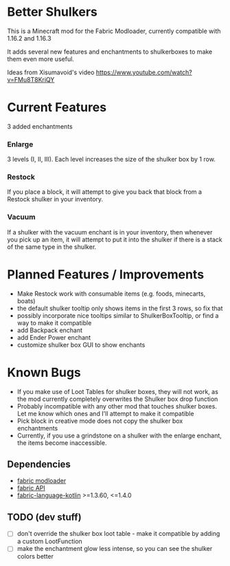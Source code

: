 # Better Shulkers

This is a Minecraft mod for the Fabric Modloader, currently compatible with 1.16.2 and 1.16.3

It adds several new features and enchantments to shulkerboxes to make them even more useful.

Ideas from Xisumavoid's video https://www.youtube.com/watch?v=FMu8T8KriQY

# Current Features

3 added enchantments


### Enlarge

3 levels (I, II, III). Each level increases the size of the shulker box by 1 row.


### Restock

If you place a block, it will attempt to give you back that block from a Restock shulker in your inventory.


### Vacuum

If a shulker with the vacuum enchant is in your inventory, then whenever you pick up an item, it will attempt to put it into the shulker if there is a stack of the same type in the shulker.


# Planned Features / Improvements

- Make Restock work with consumable items (e.g. foods, minecarts, boats) 
- the default shulker tooltip only shows items in the first 3 rows, so fix that
- possibly incorporate nice tooltips similar to ShulkerBoxTooltip, or find a way to make it compatible
- add Backpack enchant
- add Ender Power enchant
- customize shulker box GUI to show enchants


# Known Bugs
- If you make use of Loot Tables for shulker boxes, they will not work, as the mod currently completely overwrites the Shulker box drop function
- Probably incompatible with any other mod that touches shulker boxes. Let me know which ones and I'll attempt to make it compatible
- Pick block in creative mode does not copy the shulker box enchantments
- Currently, if you use a grindstone on a shulker with the enlarge enchant, the items become inaccessible.


## Dependencies
 
- [fabric modloader](https://fabricmc.net/use/)
- [fabric API](https://www.curseforge.com/minecraft/mc-mods/fabric-api)
- [fabric-language-kotlin](https://github.com/FabricMC/fabric-language-kotlin) >=1.3.60, <=1.4.0


## TODO (dev stuff)

- [ ] don't override the shulker box loot table - make it compatible by adding a custom LootFunction
- [ ] make the enchantment glow less intense, so you can see the shulker colors better
